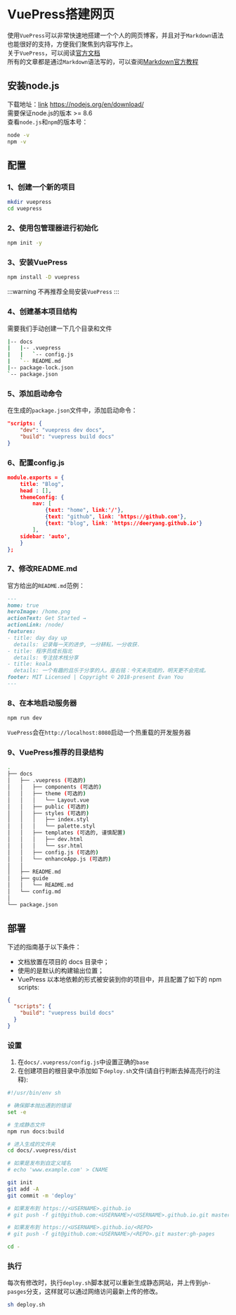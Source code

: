 # VuePress搭建网页

使用`VuePress`可以非常快速地搭建一个个人的网页博客，并且对于`Markdown`语法也能很好的支持，方便我们聚焦到内容写作上。  
关于`VuePress`，可以阅读[官方文档](https://www.vuepress.cn/)  
所有的文章都是通过`Markdown`语法写的，可以查阅[Markdown官方教程](https://markdown.com.cn/)

## 安装node.js
下载地址：[link](https://nodejs.org/en/download/) https://nodejs.org/en/download/  
需要保证node.js的版本 >= 8.6  
查看`node.js`和`npm`的版本号：
```bash
node -v
npm -v
```

## 配置

### 1、创建一个新的项目
```bash
mkdir vuepress
cd vuepress
```
### 2、使用包管理器进行初始化
```bash
npm init -y
```

### 3、安装VuePress
```bash
npm install -D vuepress
```
:::warning
不再推荐全局安装`VuePress`
:::

### 4、创建基本项目结构
需要我们手动创建一下几个目录和文件
```bash
|-- docs
|   |-- .vuepress
|   |   `-- config.js
|   `-- README.md
|-- package-lock.json
`-- package.json
```

### 5、添加启动命令
在生成的`package.json`文件中，添加启动命令：
```json
"scripts: {
    "dev": "vuepress dev docs",
    "build": "vuepress build docs"
}
```


### 6、配置config.js
```json
module.exports = {
	title: "Blog",
	head : [],
	themeConfig: {
		nav: [
			{text: "home", link:'/'},
			{text: "github", link: 'https://github.com'},
			{text: "blog", link: 'https://deeryang.github.io'}
		],
	sidebar: 'auto',
	}
};
```

### 7、修改README.md
官方给出的`README.md`范例：
```markdown
---
home: true
heroImage: /home.png
actionText: Get Started →
actionLink: /node/
features:
- title: day day up
  details: 记录每一天的进步, 一分耕耘，一分收获.
- title: 程序员成长指北
  details: 专注技术栈分享
- title: koala
  details: 一个有趣的且乐于分享的人。座右铭：今天未完成的，明天更不会完成。
footer: MIT Licensed | Copyright © 2018-present Evan You
---
```

### 8、在本地启动服务器
```bash
npm run dev
```
`VuePress`会在`http://localhost:8080`启动一个热重载的开发服务器

### 9、VuePress推荐的目录结构
```bash
.
├── docs
│   ├── .vuepress (可选的)
│   │   ├── components (可选的)
│   │   ├── theme (可选的)
│   │   │   └── Layout.vue
│   │   ├── public (可选的)
│   │   ├── styles (可选的)
│   │   │   ├── index.styl
│   │   │   └── palette.styl
│   │   ├── templates (可选的, 谨慎配置)
│   │   │   ├── dev.html
│   │   │   └── ssr.html
│   │   ├── config.js (可选的)
│   │   └── enhanceApp.js (可选的)
│   │ 
│   ├── README.md
│   ├── guide
│   │   └── README.md
│   └── config.md
│ 
└── package.json
```

## 部署

下述的指南基于以下条件：
- 文档放置在项目的 docs 目录中；
- 使用的是默认的构建输出位置；
- VuePress 以本地依赖的形式被安装到你的项目中，并且配置了如下的 npm scripts:
```json
{
  "scripts": {
    "build": "vuepress build docs"
  }
}
```

### 设置

1. 在`docs/.vuepress/config.js`中设置正确的`base`
2. 在创建项目的根目录中添加如下`deploy.sh`文件(请自行判断去掉高亮行的注释):
```bash
#!/usr/bin/env sh

# 确保脚本抛出遇到的错误
set -e

# 生成静态文件
npm run docs:build

# 进入生成的文件夹
cd docs/.vuepress/dist

# 如果是发布到自定义域名
# echo 'www.example.com' > CNAME

git init
git add -A
git commit -m 'deploy'

# 如果发布到 https://<USERNAME>.github.io
# git push -f git@github.com:<USERNAME>/<USERNAME>.github.io.git master

# 如果发布到 https://<USERNAME>.github.io/<REPO>
# git push -f git@github.com:<USERNAME>/<REPO>.git master:gh-pages

cd -
```

### 执行

每次有修改时，执行`deploy.sh`脚本就可以重新生成静态网站，并上传到`gh-pasges`分支，这样就可以通过网络访问最新上传的修改。
```bash
sh deploy.sh
```